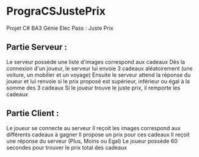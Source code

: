 PrograCSJustePrix
=================

Projet C# BA3 Génie Elec Pass : Juste Prix 


Partie Serveur :
----------------

Le serveur possède une liste d'images correspond aux cadeaux
Dès la connexion d'un joueur, le serveur lui envoie 3 cadeaux aléatoirement (une voiture, un mobilier et un voyage)
Ensuite le serveur attend la réponse du joueur et lui renvoie si le prix proposé est supérieur,
inférieur ou égal à la somme des 3 cadeaux
Si le joueur trouve le juste prix, il remporte les cadeaux


Partie Client :
---------------

Le joueur se connecte au serveur
Il reçoit les images correspond aux différents cadeaux à gagner
Il propose un prix pour ces cadeaux
Il reçoit une réponse du serveur (Plus, Moins ou Egal)
Le joueur possède 60 secondes pour trouver le prix total des cadeaux
